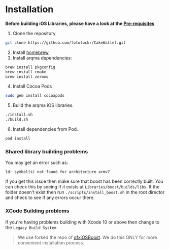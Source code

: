 # Installation

**Before building iOS Libraries, please have a look at the [Pre-requisites](#pre-requisites)**

1. Clone the repository.
```sh
git clone https://github.com/fotolockr/CakeWallet.git
```
2. Install [homebrew](https://brew.sh/)
3. Install arqma dependencies:
```sh
brew install pkgconfig
brew install cmake
brew install zeromq
```
4. Install Cocoa Pods
```sh
sudo gem install cocoapods
```
5. Build the arqma iOS libraries.
```sh
./install.sh
./build.sh
```
6. Install dependencies from Pod.
```sh
pod install
```

### Shared library building problems

You may get an error such as:
```
ld: symbol(s) not found for architecture armv7
```

If you get this issue then make sure that boost has been correctly built. You can check this by seeing if it exists at `Libraries/boost/builds/libs`. If the folder doesn't exist then run `./scripts/install_boost.sh` in the root director and check to see if any errors occur there.

### XCode Building problems
If you're having problems building with Xcode 10 or above then change to the `Legacy Build System`

> We use forked the repo of [ofxiOSBoost](https://github.com/Mikunj/ofxiOSBoost/). We do this ONLY for more convenient installation process.
